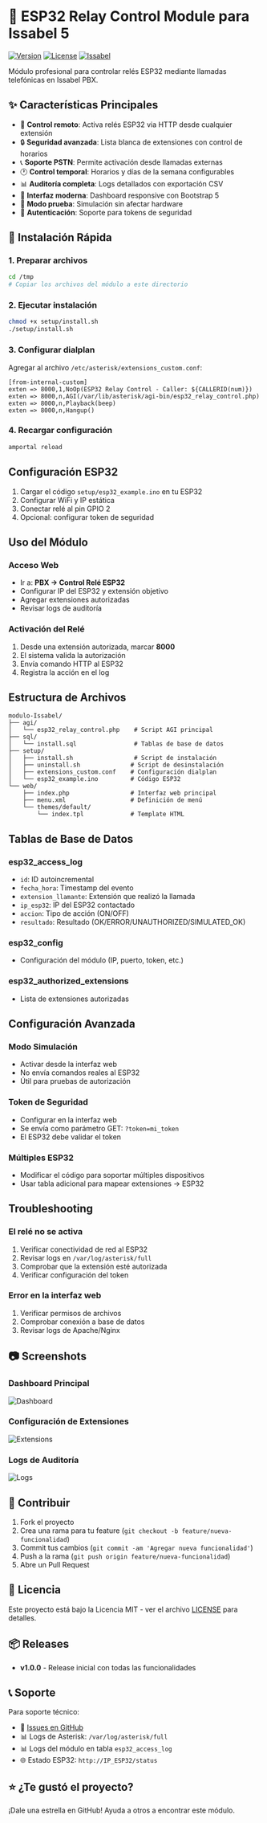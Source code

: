 # 🔌 ESP32 Relay Control Module para Issabel 5

[![Version](https://img.shields.io/badge/version-1.0.0-blue.svg)](https://github.com/usuario/esp32-relay-issabel)
[![License](https://img.shields.io/badge/license-MIT-green.svg)](LICENSE)
[![Issabel](https://img.shields.io/badge/Issabel-5.x-orange.svg)](https://www.issabel.org/)

Módulo profesional para controlar relés ESP32 mediante llamadas telefónicas en Issabel PBX.

## ✨ Características Principales

- 🔌 **Control remoto**: Activa relés ESP32 via HTTP desde cualquier extensión
- 🔒 **Seguridad avanzada**: Lista blanca de extensiones con control de horarios
- 📞 **Soporte PSTN**: Permite activación desde llamadas externas
- 🕐 **Control temporal**: Horarios y días de la semana configurables
- 📊 **Auditoría completa**: Logs detallados con exportación CSV
- 🎨 **Interfaz moderna**: Dashboard responsive con Bootstrap 5
- 🧪 **Modo prueba**: Simulación sin afectar hardware
- 🔐 **Autenticación**: Soporte para tokens de seguridad

## 🚀 Instalación Rápida

### 1. Preparar archivos
```bash
cd /tmp
# Copiar los archivos del módulo a este directorio
```

### 2. Ejecutar instalación
```bash
chmod +x setup/install.sh
./setup/install.sh
```

### 3. Configurar dialplan
Agregar al archivo `/etc/asterisk/extensions_custom.conf`:
```
[from-internal-custom]
exten => 8000,1,NoOp(ESP32 Relay Control - Caller: ${CALLERID(num)})
exten => 8000,n,AGI(/var/lib/asterisk/agi-bin/esp32_relay_control.php)
exten => 8000,n,Playback(beep)
exten => 8000,n,Hangup()
```

### 4. Recargar configuración
```bash
amportal reload
```

## Configuración ESP32

1. Cargar el código `setup/esp32_example.ino` en tu ESP32
2. Configurar WiFi y IP estática
3. Conectar relé al pin GPIO 2
4. Opcional: configurar token de seguridad

## Uso del Módulo

### Acceso Web
- Ir a: **PBX → Control Relé ESP32**
- Configurar IP del ESP32 y extensión objetivo
- Agregar extensiones autorizadas
- Revisar logs de auditoría

### Activación del Relé
1. Desde una extensión autorizada, marcar **8000**
2. El sistema valida la autorización
3. Envía comando HTTP al ESP32
4. Registra la acción en el log

## Estructura de Archivos

```
modulo-Issabel/
├── agi/
│   └── esp32_relay_control.php    # Script AGI principal
├── sql/
│   └── install.sql                # Tablas de base de datos
├── setup/
│   ├── install.sh                 # Script de instalación
│   ├── uninstall.sh              # Script de desinstalación
│   ├── extensions_custom.conf    # Configuración dialplan
│   └── esp32_example.ino         # Código ESP32
└── web/
    ├── index.php                 # Interfaz web principal
    ├── menu.xml                  # Definición de menú
    └── themes/default/
        └── index.tpl             # Template HTML
```

## Tablas de Base de Datos

### esp32_access_log
- `id`: ID autoincremental
- `fecha_hora`: Timestamp del evento
- `extension_llamante`: Extensión que realizó la llamada
- `ip_esp32`: IP del ESP32 contactado
- `accion`: Tipo de acción (ON/OFF)
- `resultado`: Resultado (OK/ERROR/UNAUTHORIZED/SIMULATED_OK)

### esp32_config
- Configuración del módulo (IP, puerto, token, etc.)

### esp32_authorized_extensions
- Lista de extensiones autorizadas

## Configuración Avanzada

### Modo Simulación
- Activar desde la interfaz web
- No envía comandos reales al ESP32
- Útil para pruebas de autorización

### Token de Seguridad
- Configurar en la interfaz web
- Se envía como parámetro GET: `?token=mi_token`
- El ESP32 debe validar el token

### Múltiples ESP32
- Modificar el código para soportar múltiples dispositivos
- Usar tabla adicional para mapear extensiones → ESP32

## Troubleshooting

### El relé no se activa
1. Verificar conectividad de red al ESP32
2. Revisar logs en `/var/log/asterisk/full`
3. Comprobar que la extensión esté autorizada
4. Verificar configuración del token

### Error en la interfaz web
1. Verificar permisos de archivos
2. Comprobar conexión a base de datos
3. Revisar logs de Apache/Nginx

## 📷 Screenshots

### Dashboard Principal
![Dashboard](docs/images/dashboard.png)

### Configuración de Extensiones
![Extensions](docs/images/extensions.png)

### Logs de Auditoría
![Logs](docs/images/logs.png)

## 🤝 Contribuir

1. Fork el proyecto
2. Crea una rama para tu feature (`git checkout -b feature/nueva-funcionalidad`)
3. Commit tus cambios (`git commit -am 'Agregar nueva funcionalidad'`)
4. Push a la rama (`git push origin feature/nueva-funcionalidad`)
5. Abre un Pull Request

## 📝 Licencia

Este proyecto está bajo la Licencia MIT - ver el archivo [LICENSE](LICENSE) para detalles.

## 📦 Releases

- **v1.0.0** - Release inicial con todas las funcionalidades

## 📞 Soporte

Para soporte técnico:
- 📝 [Issues en GitHub](https://github.com/usuario/esp32-relay-issabel/issues)
- 📊 Logs de Asterisk: `/var/log/asterisk/full`
- 📊 Logs del módulo en tabla `esp32_access_log`
- 🌐 Estado ESP32: `http://IP_ESP32/status`

## ⭐ ¿Te gustó el proyecto?

¡Dale una estrella en GitHub! Ayuda a otros a encontrar este módulo.
